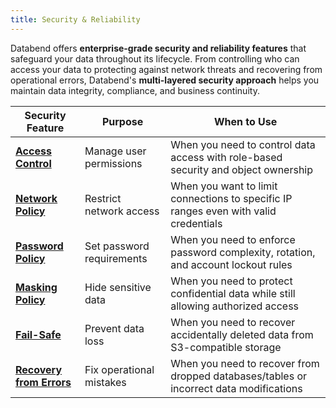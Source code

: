 ```yaml
---
title: Security & Reliability
---
```


Databend offers **enterprise-grade security and reliability features** that safeguard your data throughout its lifecycle. From controlling who can access your data to protecting against network threats and recovering from operational errors, Databend's **multi-layered security approach** helps you maintain data integrity, compliance, and business continuity.

| Security Feature | Purpose | When to Use |
|-----------------|---------|------------|
| [**Access Control**](/guides/security/access-control) | Manage user permissions | When you need to control data access with role-based security and object ownership |
| [**Network Policy**](/guides/security/network-policy) | Restrict network access | When you want to limit connections to specific IP ranges even with valid credentials |
| [**Password Policy**](/guides/security/password-policy) | Set password requirements | When you need to enforce password complexity, rotation, and account lockout rules |
| [**Masking Policy**](/guides/security/masking-policy) | Hide sensitive data | When you need to protect confidential data while still allowing authorized access |
| [**Fail-Safe**](/guides/security/fail-safe) | Prevent data loss | When you need to recover accidentally deleted data from S3-compatible storage |
| [**Recovery from Errors**](/guides/security/recovery-from-operational-errors) | Fix operational mistakes | When you need to recover from dropped databases/tables or incorrect data modifications |
